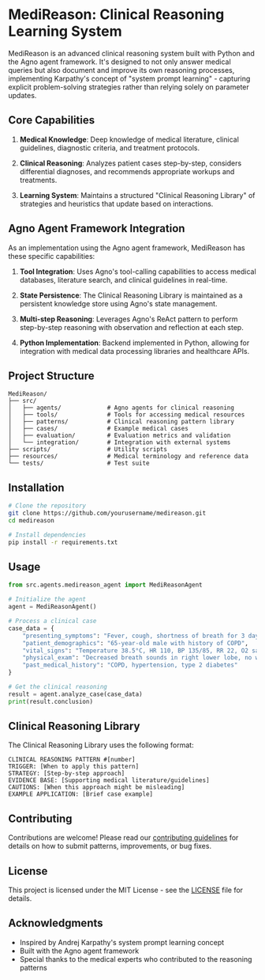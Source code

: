 # MediReason: Clinical Reasoning Learning System

MediReason is an advanced clinical reasoning system built with Python and the Agno agent framework. It's designed to not only answer medical queries but also document and improve its own reasoning processes, implementing Karpathy's concept of "system prompt learning" - capturing explicit problem-solving strategies rather than relying solely on parameter updates.

## Core Capabilities

1. **Medical Knowledge**: Deep knowledge of medical literature, clinical guidelines, diagnostic criteria, and treatment protocols.

2. **Clinical Reasoning**: Analyzes patient cases step-by-step, considers differential diagnoses, and recommends appropriate workups and treatments.

3. **Learning System**: Maintains a structured "Clinical Reasoning Library" of strategies and heuristics that update based on interactions.

## Agno Agent Framework Integration

As an implementation using the Agno agent framework, MediReason has these specific capabilities:

1. **Tool Integration**: Uses Agno's tool-calling capabilities to access medical databases, literature search, and clinical guidelines in real-time.

2. **State Persistence**: The Clinical Reasoning Library is maintained as a persistent knowledge store using Agno's state management.

3. **Multi-step Reasoning**: Leverages Agno's ReAct pattern to perform step-by-step reasoning with observation and reflection at each step.

4. **Python Implementation**: Backend implemented in Python, allowing for integration with medical data processing libraries and healthcare APIs.

## Project Structure

```
MediReason/
├── src/
│   ├── agents/             # Agno agents for clinical reasoning
│   ├── tools/              # Tools for accessing medical resources
│   ├── patterns/           # Clinical reasoning pattern library
│   ├── cases/              # Example medical cases
│   ├── evaluation/         # Evaluation metrics and validation
│   └── integration/        # Integration with external systems
├── scripts/                # Utility scripts
├── resources/              # Medical terminology and reference data
└── tests/                  # Test suite
```

## Installation

```bash
# Clone the repository
git clone https://github.com/yourusername/medireason.git
cd medireason

# Install dependencies
pip install -r requirements.txt
```

## Usage

```python
from src.agents.medireason_agent import MediReasonAgent

# Initialize the agent
agent = MediReasonAgent()

# Process a clinical case
case_data = {
    "presenting_symptoms": "Fever, cough, shortness of breath for 3 days",
    "patient_demographics": "65-year-old male with history of COPD",
    "vital_signs": "Temperature 38.5°C, HR 110, BP 135/85, RR 22, O2 sat 92% on RA",
    "physical_exam": "Decreased breath sounds in right lower lobe, no wheezing",
    "past_medical_history": "COPD, hypertension, type 2 diabetes"
}

# Get the clinical reasoning
result = agent.analyze_case(case_data)
print(result.conclusion)
```

## Clinical Reasoning Library

The Clinical Reasoning Library uses the following format:

```
CLINICAL REASONING PATTERN #[number]
TRIGGER: [When to apply this pattern]
STRATEGY: [Step-by-step approach]
EVIDENCE BASE: [Supporting medical literature/guidelines]
CAUTIONS: [When this approach might be misleading]
EXAMPLE APPLICATION: [Brief case example]
```

## Contributing

Contributions are welcome! Please read our [contributing guidelines](CONTRIBUTING.md) for details on how to submit patterns, improvements, or bug fixes.

## License

This project is licensed under the MIT License - see the [LICENSE](LICENSE) file for details.

## Acknowledgments

- Inspired by Andrej Karpathy's system prompt learning concept
- Built with the Agno agent framework
- Special thanks to the medical experts who contributed to the reasoning patterns 